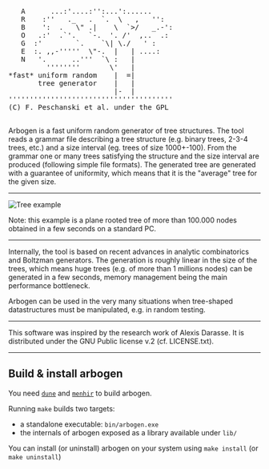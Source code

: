<pre>

   A      ...:'....:'':...':......
   R    :''   ._   .  `.  \   ,   '':
   B    ':  .   \" .|    \  `>/   _.-':
   O   .:'  .`'.   `-.  '. /'  ,..  .:
   G  :'        `.    `\| \./   ' :
   E  :. ,,-'''''  \"-.  |   | ....:
   N   '.      ..'''  `\ :   |
         ''''''''       \'   |
*fast* uniform random    |  =|
       tree generator    |   |
                         |-  |
'''''''''''''''''''''''''''''''''''''''
(C) F. Peschanski et al. under the GPL

</pre>

Arbogen is a fast uniform random generator of tree structures.
The tool reads a grammar file describing a tree structure
(e.g. binary trees, 2-3-4 trees, etc.) and a size interval
 (eg. trees of size 1000+-100). From the grammar one or
many trees satisfying the structure and the size interval
are produced (following simple file formats).
The generated tree are generated with a guarantee of uniformity,
 which means that it is the "average" tree for the given size.

----
![Tree example](https://github.com/fredokun/arbogen/wiki/images/tree_nary_seq_big.png)

Note: this example is a plane rooted tree of more than 100.000 nodes obtained in a few seconds on a standard PC.

----

Internally, the tool is based on recent advances in analytic
combinatorics and Boltzman generators.  The generation is
roughly linear in the size of the trees, which means huge
trees (e.g. of more than 1 millions nodes) can be generated
 in a few seconds, memory management being the main
performance bottleneck.

Arbogen can be used in the very many situations when tree-shaped
datastructures must be manipulated, e.g. in random testing.

----

This software was inspired by the research work of Alexis Darasse.
It is distributed under the GNU Public license v.2 (cf. LICENSE.txt).

----

## Build & install arbogen

You need [`dune`](https://dune.build/) and
[`menhir`](http://gallium.inria.fr/~fpottier/menhir/) to build arbogen.

Running `make` builds two targets:

- a standalone executable: `bin/arbogen.exe`
- the internals of arbogen exposed as a library available under `lib/`

You can install (or uninstall) arbogen on your system using
`make install` (or `make uninstall`)
